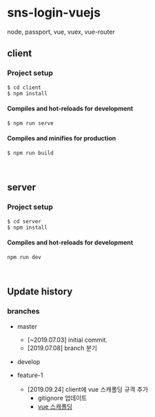 # sns-login-vuejs
node, passport, vue, vuex, vue-router

## client
### Project setup
```
$ cd client
$ npm install
```

#### Compiles and hot-reloads for development
```
$ npm run serve
```

#### Compiles and minifies for production
```
$ npm run build
```

<br>

## server
### Project setup
```
$ cd server
$ npm install
```

#### Compiles and hot-reloads for development
```
npm run dev
```

<br>

## Update history
### branches
- master  
    - [~2019.07.03] initial commit.  
    - [2019.07.08] branch 분기 
    
- develop  
    
- feature-1  
    - [2019.09.24] client에 vue 스캐폴딩 규격 추가
        - gitignore 업데이트
        - [vue 스캐폴딩](https://github.com/KimHyeshin/vue-code-scaffolding)
   


